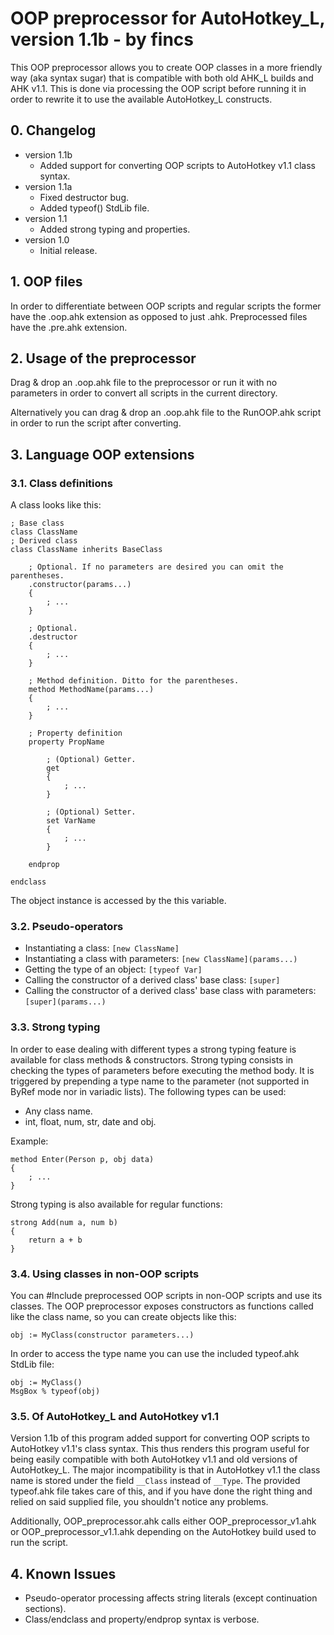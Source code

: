 OOP preprocessor for AutoHotkey_L, version 1.1b - by fincs
==========================================================

This OOP preprocessor allows you to create OOP classes in a more friendly way (aka syntax sugar) that is compatible with both old AHK_L builds and AHK v1.1. This is done via processing the OOP script before running it in order to rewrite it to use the available AutoHotkey_L constructs.

## 0. Changelog

* version 1.1b
    * Added support for converting OOP scripts to AutoHotkey v1.1 class syntax.
* version 1.1a
    * Fixed destructor bug.
    * Added typeof() StdLib file.
* version 1.1
    * Added strong typing and properties.
* version 1.0
    * Initial release.

## 1. OOP files

In order to differentiate between OOP scripts and regular scripts the former have the .oop.ahk extension as opposed to just .ahk. Preprocessed files have the .pre.ahk extension.

## 2. Usage of the preprocessor

Drag & drop an .oop.ahk file to the preprocessor or run it with no parameters in order to convert all scripts in the current directory.

Alternatively you can drag & drop an .oop.ahk file to the RunOOP.ahk script in order to run the script after converting.

## 3. Language OOP extensions

### 3.1. Class definitions

A class looks like this:

    ; Base class
    class ClassName
    ; Derived class
    class ClassName inherits BaseClass
    
        ; Optional. If no parameters are desired you can omit the parentheses.
        .constructor(params...)
        {
            ; ...
        }
        
        ; Optional.
        .destructor
        {
            ; ...
        }
        
        ; Method definition. Ditto for the parentheses.
        method MethodName(params...)
        {
            ; ...
        }
        
        ; Property definition
        property PropName
            
            ; (Optional) Getter.
            get
            {
                ; ...
            }
            
            ; (Optional) Setter.
            set VarName
            {
                ; ...
            }
            
        endprop
    
    endclass

The object instance is accessed by the this variable.

### 3.2. Pseudo-operators

- Instantiating a class: `[new ClassName]`
- Instantiating a class with parameters: `[new ClassName](params...)`
- Getting the type of an object: `[typeof Var]`
- Calling the constructor of a derived class' base class: `[super]`
- Calling the constructor of a derived class' base class with parameters: `[super](params...)`

### 3.3. Strong typing

In order to ease dealing with different types a strong typing feature is available for class methods & constructors. Strong typing consists in checking the types of parameters before executing the method body. It is triggered by prepending a type name to the parameter (not supported in ByRef mode nor in variadic lists).
The following types can be used:

- Any class name.
- int, float, num, str, date and obj.

Example:

    method Enter(Person p, obj data)
    {
        ; ...
    }

Strong typing is also available for regular functions:

    strong Add(num a, num b)
    {
        return a + b
    }

### 3.4. Using classes in non-OOP scripts

You can #Include preprocessed OOP scripts in non-OOP scripts and use its classes. The OOP preprocessor exposes constructors as functions called like the class name, so you can create objects like this:

    obj := MyClass(constructor parameters...)

In order to access the type name you can use the included typeof.ahk StdLib file:

    obj := MyClass()
    MsgBox % typeof(obj)

### 3.5. Of AutoHotkey_L and AutoHotkey v1.1

Version 1.1b of this program added support for converting OOP scripts to AutoHotkey v1.1's class syntax. This thus renders this program useful for being easily compatible with both AutoHotkey v1.1 and old versions of AutoHotkey_L. The major incompatibility is that in AutoHotkey v1.1 the class name is stored under the field `__Class` instead of `__Type`. The provided typeof.ahk file takes care of this, and if you have done the right thing and relied on said supplied file, you shouldn't notice any problems.

Additionally, OOP_preprocessor.ahk calls either OOP_preprocessor_v1.ahk or OOP_preprocessor_v1.1.ahk depending on the AutoHotkey build used to run the script.

## 4. Known Issues

* Pseudo-operator processing affects string literals (except continuation sections).
* Class/endclass and property/endprop syntax is verbose.
